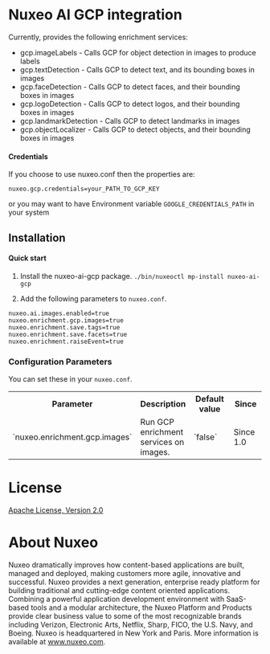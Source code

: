 # Nuxeo AI GCP integration

Currently, provides the following enrichment services:

* gcp.imageLabels - Calls GCP for object detection in images to produce labels
* gcp.textDetection - Calls GCP to detect text, and its bounding boxes in images
* gcp.faceDetection - Calls GCP to detect faces, and their bounding boxes in images
* gcp.logoDetection - Calls GCP to detect logos, and their bounding boxes in images
* gcp.landmarkDetection - Calls GCP to detect landmarks in images
* gcp.objectLocalizer - Calls GCP to detect objects, and their bounding boxes in images

#### Credentials

If you choose to use nuxeo.conf then the properties are:

```
nuxeo.gcp.credentials=your_PATH_TO_GCP_KEY
```

or you may want to have Environment variable `GOOGLE_CREDENTIALS_PATH` in your system

## Installation

#### Quick start

1. Install the nuxeo-ai-gcp package. `./bin/nuxeoctl mp-install nuxeo-ai-gcp`

2. Add the following parameters to `nuxeo.conf`.

```
nuxeo.ai.images.enabled=true
nuxeo.enrichment.gcp.images=true
nuxeo.enrichment.save.tags=true
nuxeo.enrichment.save.facets=true
nuxeo.enrichment.raiseEvent=true
```

### Configuration Parameters

You can set these in your `nuxeo.conf`.
<div class="table-scroll">
<table class="hover">
<tbody>
<tr>
<th width="250" colspan="1">Parameter</th>
<th colspan="1">Description</th>
<th width="250" colspan="1">Default value</th>
<th width="150" colspan="1">Since</th>
</tr>
<tr>
<tr>
<td colspan="1">`nuxeo.enrichment.gcp.images`</td>
<td colspan="1">Run GCP enrichment services on images.</td>
<td colspan="1">`false`</td>
<td colspan="1">Since 1.0</td>
</tr>
</tbody>
</table>
</div>

# License

[Apache License, Version 2.0](http://www.apache.org/licenses/LICENSE-2.0.html)

# About Nuxeo

Nuxeo dramatically improves how content-based applications are built, managed and deployed, making customers more agile,
innovative and successful. Nuxeo provides a next generation, enterprise ready platform for building traditional and
cutting-edge content oriented applications. Combining a powerful application development environment with SaaS-based
tools and a modular architecture, the Nuxeo Platform and Products provide clear business value to some of the most
recognizable brands including Verizon, Electronic Arts, Netflix, Sharp, FICO, the U.S. Navy, and Boeing. Nuxeo is
headquartered in New York and Paris. More information is available at www.nuxeo.com.
